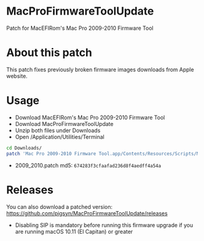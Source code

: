 # MacProFirmwareToolUpdate
Patch for MacEFIRom's Mac Pro 2009-2010 Firmware Tool

# About this patch
This patch fixes previously broken firmware images downloads from Apple website.

# Usage

* Download MacEFIRom's Mac Pro 2009-2010 Firmware Tool
* Download MacProFirmwareToolUpdate
* Unzip both files under Downloads
* Open /Application/Utilities/Terminal

```bash
cd Downloads/
patch 'Mac Pro 2009-2010 Firmware Tool.app/Contents/Resources/Scripts/Mac Pro 2009-2010 Firmware Tool.scpt' MacProFirmwareToolUpdate-master/2009_2010.patch
```

 * 2009_2010.patch md5: `674283f3cfaafad236d8f4aedff4a54a`

# Releases
You can also download a patched version: https://github.com/pigsyn/MacProFirmwareToolUpdate/releases
* Disabling SIP is mandatory before running this firmware upgrade if you are running macOS 10.11 (El Capitan) or greater
